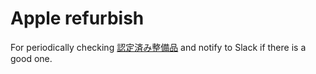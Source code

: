 # Apple refurbish

For periodically checking [認定済み整備品](https://www.apple.com/jp/shop/refurbished) and notify to Slack if there is a good one.
